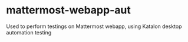 # mattermost-webapp-aut
Used to perform testings on Mattermost webapp, using Katalon desktop automation testing

